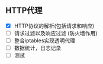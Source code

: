 ## HTTP代理
- [x] HTTP协议的解析(包括请求和响应)
- [ ] 请求过滤以及响应过滤 (防火墙作用)
- [ ] 整合iptables实现透明代理
- [ ] 数据统计，日志记录
- [ ] 测试